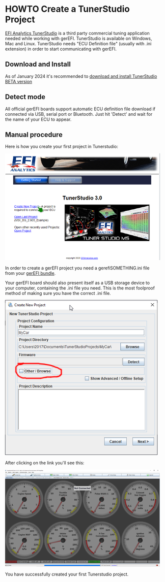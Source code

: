 # HOWTO Create a TunerStudio Project

[EFI Analytics TunerStudio](https://www.tunerstudio.com/index.php/tuner-studio) is a third party commercial tuning application needed while working with gerEFI. TunerStudio is available on Windows, Mac and Linux. TunerStudio needs "ECU Definition file" (usually with .ini extension) in order to start communicating with gerEFI.

## Download and Install

As of January 2024 it's recommended to [download and install TunerStudio BETA version](https://www.efianalytics.com/TunerStudio/beta/)

## Detect mode

All official gerEFI boards support automatic ECU definition file download if connected via USB, serial port or Bluetooth. Just hit 'Detect' and wait for the name of your ECU to appear.

## Manual procedure

Here is how you create your first project in Tunerstudio:

![First project](FAQ/images/simulator/TCP_first_project.png)

In order to create a gerEFI project you need a gerefiSOMETHING.ini file from your [gerEFI bundle](Download).

Your gerEFI board should also present itself as a USB storage device to your computer, containing the .ini file you need. This is the most foolproof method of making sure you have the correct .ini file.

![Menu](FAQ/images/simulator/TunerStudio_other_browse.png)

After clicking on the link you'll see this:

![Menu](FAQ/images/simulator/TCP_menu.png)

You have successfully created your first Tunerstudio project.
